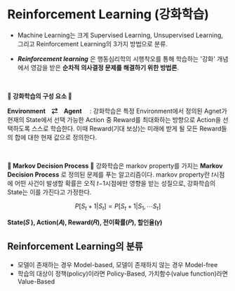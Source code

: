 # Reinforcement Learning (강화학습)

- Machine Learning는 크게 Supervised Learning, Unsupervised Learning, 그리고 Reinforcement Learning의 3가지 방법으로 분류.

- ***Reinforcement learning*** 은 행동심리학의 시행착오를 통해 학습하는 '강화' 개념에서 영감을 받은 **순차적 의사결정 문제를 해결하기 위한 방법론**.


<br/>

**👻 강화학습의 구성 요소 👻**

 **Environment　⇄　Agent** 　: 강화학습은 특정 Environment에서 정의된 Agnet가 현재의 State에서 선택 가능한 Action 중 Reward를 최대화하는 방향으로 Action을 선택하도록 스스로 학습한다. 이때 Reward(기대 보상)는 미래에 받게 될 모든 Reward들의 합에 대한 현재 값으로 정의한다.

<br/>

**👻 Markov Decision Process 👻**
강화학습은 markov property를 가지는 **Markov Decision Process** 로 정의된 문제를 푸는 알고리즘이다. markov property란 𝑡시점에 어떤 사건이 발생할 확률은 오직 𝑡−1시점에만 영향을 받는 성질으로, 강화학습의 State는 이를 가진다고 가정한다.

$$ P[S_t+1|S_t] = P[S_t+1|S_1,⋯S_t] $$

 **State(𝑆 ), Action(𝐴), Reward(𝑅), 전이확률(𝑃), 할인율(𝛾)**


## Reinforcement Learning의 분류

- 모델이 존재하는 경우 Model-based, 모델이 존재하지 않는 경우 Model-free
- 학습의 대상이 정책(policy)이라면 Policy-Based, 가치함수(value function)라면 Value-Based

